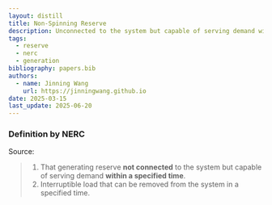 ```yaml
---
layout: distill
title: Non-Spinning Reserve
description: Unconnected to the system but capable of serving demand within a specified time.
tags:
  - reserve
  - nerc
  - generation
bibliography: papers.bib
authors:
  - name: Jinning Wang
    url: https://jinningwang.github.io
date: 2025-03-15
last_update: 2025-06-20
---
```


### Definition by NERC

Source: <d-cite key="nerc2024glossary"></d-cite>

> 1. That generating reserve **not connected** to the system but capable of serving demand **within a specified time**.
> 2. Interruptible load that can be removed from the system in a specified time.
